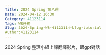 ```yaml
---
Title: 2024 Spring 第八週
Date: 2024-04-12 16:30
Category: 41123114
Tags: W8任務
Slug: 2024-Spring-W8-41123114-blog-tutorial
Author:41123114
---
```


2024 Spring 整理小組上課翻譯影片，跟gpt對話

<!-- PELICAN_END_SUMMARY -->
